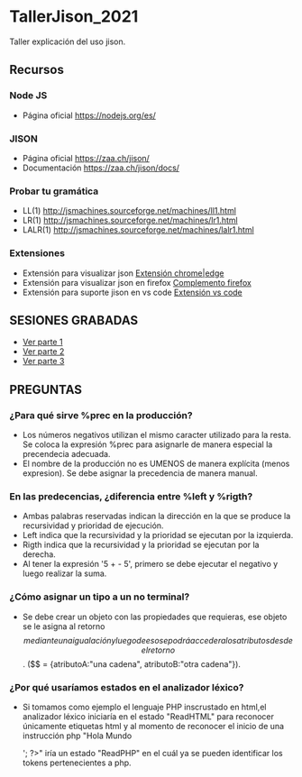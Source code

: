 # TallerJison_2021
Taller explicación del uso jison.

## Recursos

### Node JS
- Página oficial https://nodejs.org/es/

### JISON
- Página oficial https://zaa.ch/jison/ 
- Documentación https://zaa.ch/jison/docs/

### Probar tu gramática
- LL(1)    http://jsmachines.sourceforge.net/machines/ll1.html
- LR(1)    http://jsmachines.sourceforge.net/machines/lr1.html
- LALR(1)  http://jsmachines.sourceforge.net/machines/lalr1.html

### Extensiones
- Extensión para visualizar json [Extensión chrome|edge](https://chrome.google.com/webstore/detail/json-viewer-pro/eifflpmocdbdmepbjaopkkhbfmdgijcc?hl=es) 
- Extensión para visualizar json en firefox [Complemento firefox](https://addons.mozilla.org/es/firefox/addon/json-beautifier-editor/?utm_source=addons.mozilla.org&utm_medium=referral&utm_content=search)
- Extensión para suporte jison en vs code [Extensión vs code](https://marketplace.visualstudio.com/items?itemName=cruzelante098.jison-syntax-highlight)

## SESIONES GRABADAS
- [Ver parte 1](https://drive.google.com/file/d/10tHh5h5yAFmsOgpOqc62AUmJCrF061NX/view?usp=sharing)
- [Ver parte 2](https://drive.google.com/file/d/1rZ0rv_Xn1A0oMYz5oLUWP1ywV_fr68oM/view?usp=sharing)
- [Ver parte 3](https://drive.google.com/file/d/1pCWZy5eM4-oUwV3RwqQCo3IDL0JL4d7j/view?usp=sharing)

## PREGUNTAS
### ¿Para qué sirve %prec en la producción?
- Los números negativos utilizan el mismo caracter utilizado para la resta. Se coloca la expresión %prec para asignarle de manera especial la precendecia adecuada.
- El nombre de la producción no es UMENOS de manera explícita (menos expresion). Se debe asignar la precedencia de manera manual.

###  En las predecencias, ¿diferencia entre %left y %rigth?
- Ambas palabras reservadas indican la dirección en la que se produce la recursividad y prioridad de ejecución.
- Left indica que la recursividad y la prioridad se ejecutan por la izquierda.
- Rigth indica que la recursividad y la prioridad se ejecutan por la derecha.
- Al tener la expresión  '5 + - 5', primero se debe ejecutar el negativo y luego realizar la suma.

### ¿Cómo asignar un tipo a un no terminal?
- Se debe crear un objeto con las propiedades que requieras, ese objeto se le asigna al retorno $$ mediante una igualación y luego de eso se podrá acceder a los atributos desde el retorno $$. ($$ = {atributoA:"una cadena", atributoB:"otra cadena"}).

### ¿Por qué usaríamos estados en el analizador léxico?
- Si tomamos como ejemplo el lenguaje PHP inscrustado en html,el analizador léxico iniciaría en el estado "ReadHTML" para reconocer únicamente etiquetas html y al momento de reconocer el inicio de una instrucción php "<?php echo '<p>Hola Mundo</p>'; ?>" iría un estado "ReadPHP" en el cuál ya se pueden identificar los tokens pertenecientes a php.


